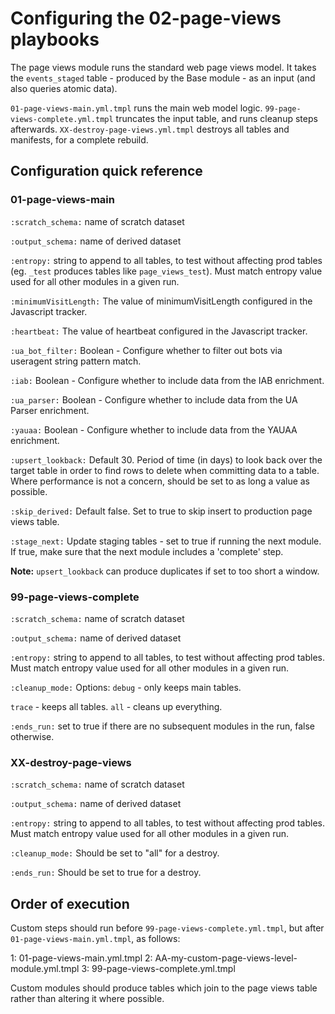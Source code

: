 # Configuring the 02-page-views playbooks

The page views module runs the standard web page views model. It takes the `events_staged` table - produced by the Base module - as an input (and also queries atomic data).

`01-page-views-main.yml.tmpl` runs the main web model logic. `99-page-views-complete.yml.tmpl` truncates the input table, and runs cleanup steps afterwards. `XX-destroy-page-views.yml.tmpl` destroys all tables and manifests, for a complete rebuild.

## Configuration quick reference

### 01-page-views-main

`:scratch_schema:`     name of scratch dataset  

`:output_schema:`      name of derived dataset

`:entropy:`            string to append to all tables, to test without affecting prod tables (eg. `_test` produces tables like `page_views_test`). Must match entropy value used for all other modules in a given run.

`:minimumVisitLength:` The value of minimumVisitLength configured in the Javascript tracker.

`:heartbeat:`          The value of heartbeat configured in the Javascript tracker.

`:ua_bot_filter:`      Boolean - Configure whether to filter out bots via useragent string pattern match.

`:iab:`                Boolean -  Configure whether to include data from the IAB enrichment.

`:ua_parser:`          Boolean -  Configure whether to include data from the UA Parser enrichment.

`:yauaa:`              Boolean -  Configure whether to include data from the YAUAA enrichment.

`:upsert_lookback:`    Default 30. Period of time (in days) to look back over the target table in order to find rows to delete when committing data to a table. Where performance is not a concern, should be set to as long a value as possible.

`:skip_derived:`       Default false. Set to true to skip insert to production page views table.

`:stage_next:`         Update staging tables - set to true if running the next module. If true, make sure that the next module includes a 'complete' step.

**Note:** `upsert_lookback` can produce duplicates if set to too short a window.

### 99-page-views-complete

`:scratch_schema:`     name of scratch dataset

`:output_schema:`      name of derived dataset

`:entropy:`            string to append to all tables, to test without affecting prod tables. Must match entropy value used for all other modules in a given run.

`:cleanup_mode:`       Options: `debug` - only keeps main tables.

`trace` - keeps all tables. `all` - cleans up everything.

`:ends_run:`           set to true if there are no subsequent modules in the run, false otherwise.

### XX-destroy-page-views

`:scratch_schema:`     name of scratch dataset

`:output_schema:`      name of derived dataset

`:entropy:`            string to append to all tables, to test without affecting prod tables. Must match entropy value used for all other modules in a given run.

`:cleanup_mode:`       Should be set to "all" for a destroy.

`:ends_run:`           Should be set to true for a destroy.

## Order of execution

Custom steps should run before `99-page-views-complete.yml.tmpl`, but after `01-page-views-main.yml.tmpl`, as follows:

1: 01-page-views-main.yml.tmpl
2: AA-my-custom-page-views-level-module.yml.tmpl
3: 99-page-views-complete.yml.tmpl

Custom modules should produce tables which join to the page views table rather than altering it where possible.
